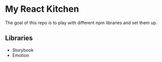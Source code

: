 # My React Kitchen

The goal of this repo is to play with different npm libraries and set them up.

## Libraries

- Storybook
- Emotion
